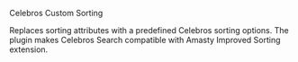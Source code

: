 Celebros Custom Sorting

Replaces sorting attributes with a predefined Celebros sorting options. 
The plugin makes Celebros Search compatible with Amasty Improved Sorting extension.
